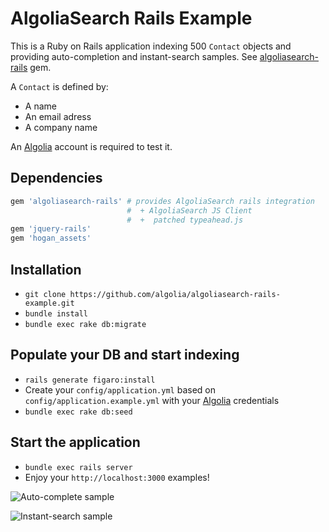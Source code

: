 AlgoliaSearch Rails Example
============================

This is a Ruby on Rails application indexing 500 ```Contact``` objects and providing auto-completion and instant-search samples. See [algoliasearch-rails](http://github.com/algolia/algoliasearch-rails) gem.

A ```Contact``` is defined by:

* A name
* An email adress
* A company name

An [Algolia](http://www.algolia.com) account is required to test it.

Dependencies
------------

```ruby
gem 'algoliasearch-rails' # provides AlgoliaSearch rails integration
                          #  + AlgoliaSearch JS Client
                          #  +  patched typeahead.js
gem 'jquery-rails'
gem 'hogan_assets'
```

Installation
--------------

* ```git clone https://github.com/algolia/algoliasearch-rails-example.git```
*  ```bundle install```
*  ```bundle exec rake db:migrate```

Populate your DB and start indexing
--------------------------------------
* ```rails generate figaro:install```
*  Create your ```config/application.yml``` based on ```config/application.example.yml``` with your [Algolia](http://www.algolia.com) credentials
*  ```bundle exec rake db:seed```

Start the application
---------------------
*  ```bundle exec rails server```
*  Enjoy your ```http://localhost:3000``` examples!


![Auto-complete sample](auto-complete.png)

![Instant-search sample](instant-search.png)
